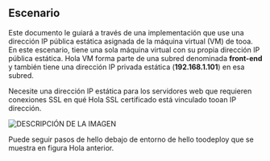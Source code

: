 ## <a name="scenario"></a>Escenario
Este documento le guiará a través de una implementación que use una dirección IP pública estática asignada de la máquina virtual (VM) de tooa. En este escenario, tiene una sola máquina virtual con su propia dirección IP pública estática. Hola VM forma parte de una subred denominada **front-end** y también tiene una dirección IP privada estática (**192.168.1.101**) en esa subred.

Necesite una dirección IP estática para los servidores web que requieren conexiones SSL en qué Hola SSL certificado está vinculado tooan IP dirección. 

![DESCRIPCIÓN DE LA IMAGEN](./media/virtual-network-deploy-static-pip-scenario-include/figure1.png)

Puede seguir pasos de hello debajo de entorno de hello toodeploy que se muestra en figura Hola anterior.

